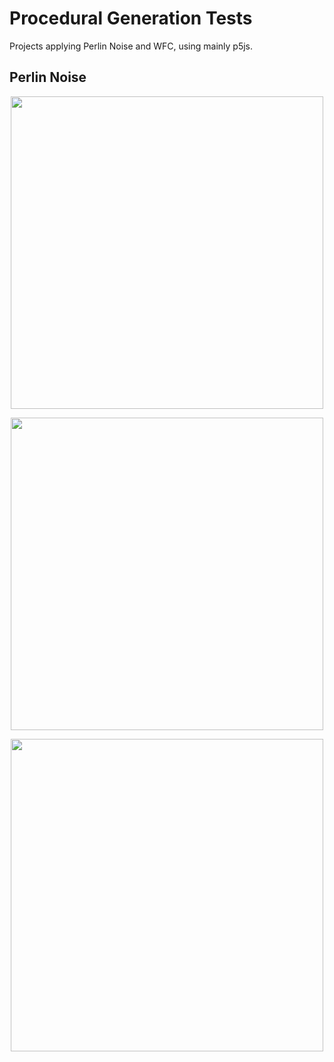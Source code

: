 # Procedural Generation Tests
Projects applying Perlin Noise and WFC, using mainly p5js.


## Perlin Noise


<p align="center">
  <img src="./8secLoopCalmer.gif" height="500" width="500">
</p>


<p align="center">
  <img src="./3secLab.gif" height="500" width="500">
</p>


<p align="center">
  <img src="./5secLand.gif" height="500" width="500">
</p>
